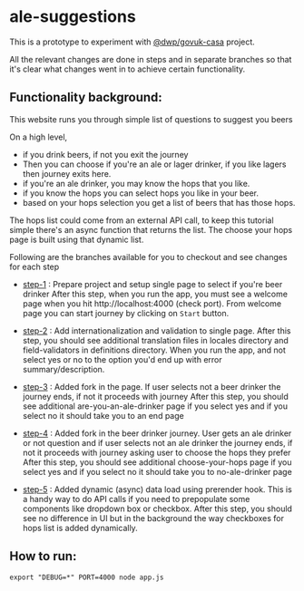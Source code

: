 ale-suggestions
=========================

This is a prototype to experiment with [@dwp/govuk-casa](https://github.com/dwp/govuk-casa) project. 

All the relevant changes are done in steps and in separate branches so that it's clear what changes went in to achieve certain functionality.

Functionality background:
-------------------------

This website runs you through simple list of questions to suggest you beers 

On a high level, 
  - if you drink beers, if not you exit the journey
  - Then you can choose if you're an ale or lager drinker, if you like lagers then journey exits here.
  - if you're an ale drinker, you may know the hops that you like.
  - if you know the hops you can select hops you like in your beer.
  - based on your hops selection you get a list of beers that has those hops.

The hops list could come from an external API call, to keep this tutorial simple there's an async function that returns the list. The choose your hops page is built using that dynamic list.

Following are the branches available for you to checkout and see changes for each step

- [step-1](https://github.com/opensourcegeek/ale-suggestions/tree/step-1) : Prepare project and setup single page to select if you're beer drinker
           After this step, when you run the app, you must see a welcome page when you hit http://localhost:4000 (check port). From welcome page you can start journey by clicking on `Start` button. 

- [step-2](https://github.com/opensourcegeek/ale-suggestions/tree/step-2) : Add internationalization and validation to single page. 
           After this step, you should see additional translation files in locales directory and field-validators in definitions directory. When you run the app, and not select yes or no to the option you'd end up with error summary/description.

- [step-3](https://github.com/opensourcegeek/ale-suggestions/tree/step-3) : Added fork in the page. If user selects not a beer drinker the journey ends, if not it proceeds with journey
           After this step, you should see additional are-you-an-ale-drinker page if you select yes and if you select no it should take you to an end page

- [step-4](https://github.com/opensourcegeek/ale-suggestions/tree/step-4) : Added fork in the beer drinker journey. User gets an ale drinker or not question and if user selects not an ale drinker the journey ends, if not it proceeds with journey asking user to choose the hops they prefer
           After this step, you should see additional choose-your-hops page if you select yes and if you select no it should take you to no-ale-drinker page

- [step-5](https://github.com/opensourcegeek/ale-suggestions/tree/step-5) : Added dynamic (async) data load using prerender hook. This is a handy way to do API calls if you need to prepopulate some components like dropdown box or checkbox. 
           After this step, you should see no difference in UI but in the background the way checkboxes for hops list is added dynamically. 

How to run:
-----------

`export "DEBUG=*" PORT=4000 node app.js`
